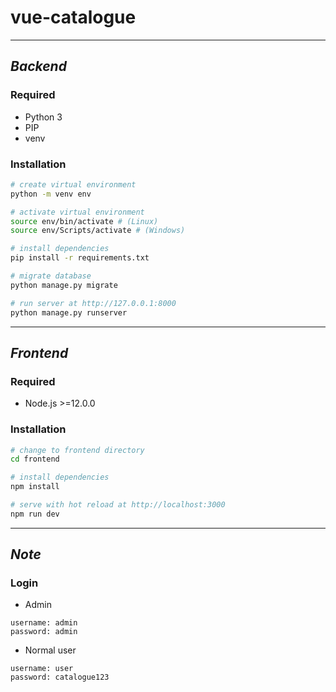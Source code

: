 # vue-catalogue
---

## *Backend*

### Required

- Python 3
- PIP
- venv

### Installation

``` bash
# create virtual environment
python -m venv env

# activate virtual environment
source env/bin/activate # (Linux)
source env/Scripts/activate # (Windows)

# install dependencies
pip install -r requirements.txt

# migrate database
python manage.py migrate

# run server at http://127.0.0.1:8000
python manage.py runserver
```
---

## *Frontend*

### Required
- Node.js >=12.0.0

### Installation

``` bash
# change to frontend directory 
cd frontend

# install dependencies
npm install

# serve with hot reload at http://localhost:3000
npm run dev
```
---

## *Note*

### Login
- Admin
```
username: admin
password: admin
```

- Normal user
```
username: user
password: catalogue123
```